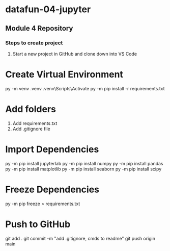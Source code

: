 # datafun-04-jupyter

## Module 4 Repository

### Steps to create project
1. Start a new project in GitHub and clone down into VS Code

# Create Virtual Environment

py -m venv .venv
.venv\Scripts\Activate
py -m pip install -r requirements.txt

# Add folders
1. Add requirements.txt
2. Add .gitignore file

# Import Dependencies

py -m pip install jupyterlab
py -m pip install numpy
py -m pip install pandas
py -m pip install matplotlib 
py -m pip install seaborn
py -m pip install scipy

# Freeze Dependencies

py -m pip freeze > requirements.txt

# Push to GitHub

git add .
git commit -m "add .gitignore, cmds to readme"
git push origin main
